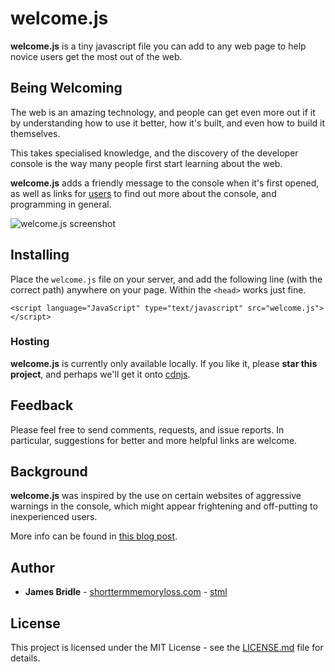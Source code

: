 # welcome.js

**welcome.js** is a tiny javascript file you can add to any web page to help novice users get the most out of the web. 

## Being Welcoming

The web is an amazing technology, and people can get even more out if it by understanding how to use it better, how it's built, and even how to build it themselves.

This takes specialised knowledge, and the discovery of the developer console is the way many people first start learning about the web. 

**welcome.js** adds a friendly message to the console when it's first opened, as well as links for [users](http://contemporary-home-computing.org/turing-complete-user/) to find out more about the console, and programming in general.

![welcome.js screenshot](https://raw.githubusercontent.com/stml/welcomejs/master/screenshot.png)

## Installing

Place the `welcome.js` file on your server, and add the following line (with the correct path) anywhere on your page. Within the `<head>` works just fine.

```
<script language="JavaScript" type="text/javascript" src="welcome.js"></script>
```

### Hosting

**welcome.js** is currently only available locally. If you like it, please **star this project**, and perhaps we'll get it onto [cdnjs](https://cdnjs.com).

## Feedback

Please feel free to send comments, requests, and issue reports. In particular, suggestions for better and more helpful links are welcome.

## Background

**welcome.js** was inspired by the use on certain websites of aggressive warnings in the console, which might appear frightening and off-putting to inexperienced users.

More info can be found in [this blog post](http://booktwo.org/notebook/coming-soon). 

## Author

* **James Bridle** - [shorttermmemoryloss.com](https://shorttermmemoryloss.com) - [stml](https://github.com/stml)

## License

This project is licensed under the MIT License - see the [LICENSE.md](LICENSE.md) file for details.
